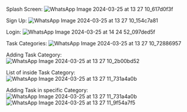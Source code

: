 Splash Screen:
![WhatsApp Image 2024-03-25 at 13 27 10_617d0f3f](https://github.com/Ashwari/Pine-Plan/assets/93824879/f1737a7b-29bb-40b1-a779-07f7c1bff3eb)



Sign Up:
![WhatsApp Image 2024-03-25 at 13 27 10_154c7a81](https://github.com/Ashwari/Pine-Plan/assets/93824879/d1dcf021-d1d8-4418-9c52-7b744bcbe91b)



Login:
![WhatsApp Image 2024-03-25 at 14 24 52_097ded5f](https://github.com/Ashwari/Pine-Plan/assets/93824879/d4a982fd-7f88-4193-9977-9fffc135e2f0)

Task Categories:
![WhatsApp Image 2024-03-25 at 13 27 10_72886957](https://github.com/Ashwari/Pine-Plan/assets/93824879/5a915618-30c4-4d51-a3fe-18c8c72bdc9d)

Adding Task Category:
![WhatsApp Image 2024-03-25 at 13 27 10_2b00bd52](https://github.com/Ashwari/Pine-Plan/assets/93824879/02b58eab-21c5-4106-92e5-e00558beaccf)

List of inside Task Category:
![WhatsApp Image 2024-03-25 at 13 27 11_731a4a0b](https://github.com/Ashwari/Pine-Plan/assets/93824879/331cf7a6-d45b-4c67-b025-88cb16aee586)

Adding Task in specific Category:
![WhatsApp Image 2024-03-25 at 13 27 11_731a4a0b](https://github.com/Ashwari/Pine-Plan/assets/93824879/3313daa7-7749-496d-8562-466571d3c335)
![WhatsApp Image 2024-03-25 at 13 27 11_9f54a7f5](https://github.com/Ashwari/Pine-Plan/assets/93824879/4bb8df00-2e01-401a-a718-0fcd5418c6ae)





